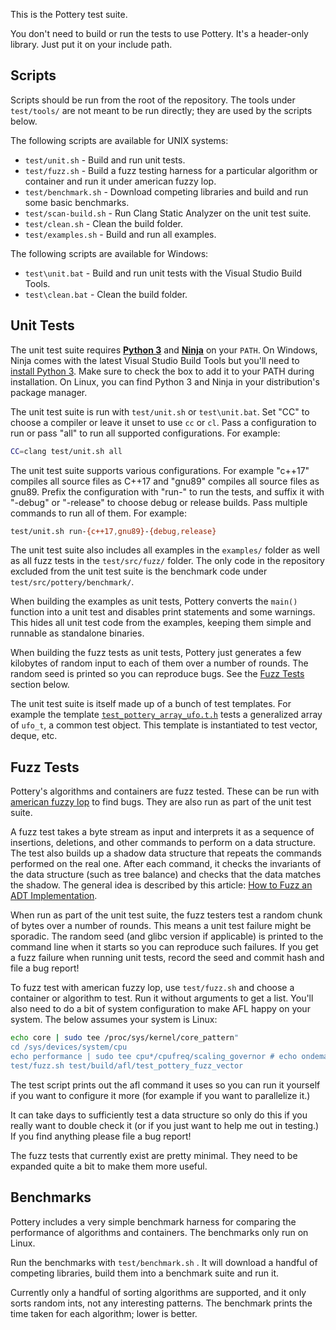 This is the Pottery test suite.

You don't need to build or run the tests to use Pottery. It's a header-only library. Just put it on your include path.



## Scripts

Scripts should be run from the root of the repository. The tools under `test/tools/` are not meant to be run directly; they are used by the scripts below.

The following scripts are available for UNIX systems:

- `test/unit.sh` - Build and run unit tests.
- `test/fuzz.sh` - Build a fuzz testing harness for a particular algorithm or container and run it under american fuzzy lop.
- `test/benchmark.sh` - Download competing libraries and build and run some basic benchmarks.
- `test/scan-build.sh` - Run Clang Static Analyzer on the unit test suite.
- `test/clean.sh` - Clean the build folder.
- `test/examples.sh` - Build and run all examples.

The following scripts are available for Windows:

- `test\unit.bat` - Build and run unit tests with the Visual Studio Build Tools.
- `test\clean.bat` - Clean the build folder.



## Unit Tests

The unit test suite requires [**Python 3**](https://www.python.org/) and [**Ninja**](https://ninja-build.org/) on your `PATH`. On Windows, Ninja comes with the latest Visual Studio Build Tools but you'll need to [install Python 3](https://www.python.org/downloads/windows/). Make sure to check the box to add it to your PATH during installation. On Linux, you can find Python 3 and Ninja in your distribution's package manager.

The unit test suite is run with `test/unit.sh` or `test\unit.bat`. Set "CC" to choose a compiler or leave it unset to use `cc` or `cl`. Pass a configuration to run or pass "all" to run all supported configurations. For example:

```sh
CC=clang test/unit.sh all
```

The unit test suite supports various configurations. For example "c++17" compiles all source files as C++17 and "gnu89" compiles all source files as gnu89. Prefix the configuration with "run-" to run the tests, and suffix it with "-debug" or "-release" to choose debug or release builds. Pass multiple commands to run all of them. For example:

```sh
test/unit.sh run-{c++17,gnu89}-{debug,release}
```

The unit test suite also includes all examples in the `examples/` folder as well as all fuzz tests in the `test/src/fuzz/` folder. The only code in the repository excluded from the unit test suite is the benchmark code under `test/src/pottery/benchmark/`.

When building the examples as unit tests, Pottery converts the `main()` function into a unit test and disables print statements and some warnings. This hides all unit test code from the examples, keeping them simple and runnable as standalone binaries.

When building the fuzz tests as unit tests, Pottery just generates a few kilobytes of random input to each of them over a number of rounds. The random seed is printed so you can reproduce bugs. See the [Fuzz Tests](#fuzz-tests) section below.

The unit test suite is itself made up of a bunch of test templates. For example the template [`test_pottery_array_ufo.t.h`](test/src/pottery/unit/test_pottery_array_ufo.t.h) tests a generalized array of `ufo_t`, a common test object. This template is instantiated to test vector, deque, etc.



## Fuzz Tests

Pottery's algorithms and containers are fuzz tested. These can be run with [american fuzzy lop](https://lcamtuf.coredump.cx/afl/) to find bugs. They are also run as part of the unit test suite.

A fuzz test takes a byte stream as input and interprets it as a sequence of insertions, deletions, and other commands to perform on a data structure. The test also builds up a shadow data structure that repeats the commands performed on the real one. After each command, it checks the invariants of the data structure (such as tree balance) and checks that the data matches the shadow. The general idea is described by this article: [How to Fuzz an ADT Implementation](https://blog.regehr.org/archives/896).

When run as part of the unit test suite, the fuzz testers test a random chunk of bytes over a number of rounds. This means a unit test failure might be sporadic. The random seed (and glibc version if applicable) is printed to the command line when it starts so you can reproduce such failures. If you get a fuzz failure when running unit tests, record the seed and commit hash and file a bug report!

To fuzz test with american fuzzy lop, use `test/fuzz.sh` and choose a container or algorithm to test. Run it without arguments to get a list. You'll also need to do a bit of system configuration to make AFL happy on your system. The below assumes your system is Linux:

```sh
echo core | sudo tee /proc/sys/kernel/core_pattern"
cd /sys/devices/system/cpu
echo performance | sudo tee cpu*/cpufreq/scaling_governor # echo ondemand to undo this later
test/fuzz.sh test/build/afl/test_pottery_fuzz_vector
```

The test script prints out the afl command it uses so you can run it yourself if you want to configure it more (for example if you want to parallelize it.)

It can take days to sufficiently test a data structure so only do this if you really want to double check it (or if you just want to help me out in testing.) If you find anything please file a bug report!

The fuzz tests that currently exist are pretty minimal. They need to be expanded quite a bit to make them more useful.



## Benchmarks

Pottery includes a very simple benchmark harness for comparing the performance of algorithms and containers. The benchmarks only run on Linux.

Run the benchmarks with `test/benchmark.sh` . It will download a handful of competing libraries, build them into a benchmark suite and run it.

Currently only a handful of sorting algorithms are supported, and it only sorts random ints, not any interesting patterns. The benchmark prints the time taken for each algorithm; lower is better.
